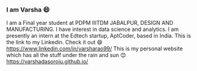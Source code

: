 ### I am Varsha :smile:

I am a Final year student at PDPM IIITDM JABALPUR, DESIGN AND MANUFACTURING.
I have interest in data science and analytics. I am presently an intern at the Edtech startup, AptCoder, based in India.
This is the link to my Linkedin. Check it out :smile:
https://www.linkedin.com/in/varsharao99/
This is my personal website which has all the stuff under the rain and sun :blush:
https://varshadasoroju.github.io/
